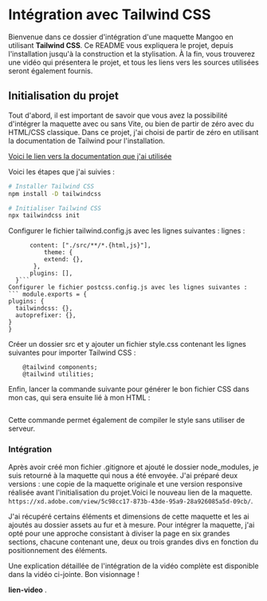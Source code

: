 # Intégration avec Tailwind CSS

Bienvenue dans ce dossier d'intégration d'une maquette Mangoo en utilisant **Tailwind CSS**. Ce README vous expliquera le projet, depuis l'installation jusqu'à la construction et la stylisation. À la fin, vous trouverez une vidéo qui présentera le projet, et tous les liens vers les sources utilisées seront également fournis.

## Initialisation du projet

Tout d'abord, il est important de savoir que vous avez la possibilité d'intégrer la maquette avec ou sans Vite, ou bien de partir de zéro avec du HTML/CSS classique. Dans ce projet, j'ai choisi de partir de zéro en utilisant la documentation de Tailwind pour l'installation.

[Voici le lien vers la documentation que j'ai utilisée](https://tailwindcss.com/docs/installation)

Voici les étapes que j'ai suivies :

```bash
# Installer Tailwind CSS
npm install -D tailwindcss

# Initialiser Tailwind CSS
npx tailwindcss init
```
Configurer le fichier tailwind.config.js avec les lignes suivantes :
lignes :
  ``` module.exports = {
        content: ["./src/**/*.{html,js}"],
            theme: {
            extend: {},
         },
        plugins: [],
    }```
Configurer le fichier postcss.config.js avec les lignes suivantes :
  ``` module.exports = {
  plugins: {
    tailwindcss: {},
    autoprefixer: {},
  }
}
```   
Créer un dossier src et y ajouter un fichier style.css contenant les lignes suivantes pour importer Tailwind CSS :
  ``` @tailwind base;
      @tailwind components;
      @tailwind utilities;

  ```
Enfin, lancer la commande suivante pour générer le bon fichier CSS dans mon cas, qui sera ensuite lié à mon HTML :
  ``` npx tailwindcss -i ./src/input.css -o ./dist/output.css --watch
  ```



Cette commande permet également de compiler le style sans utiliser de serveur.

### Intégration
Après avoir créé mon fichier .gitignore et ajouté le dossier node_modules, je suis retourné à la maquette qui nous a été envoyée. J'ai préparé deux versions : une copie de la maquette originale et une version responsive réalisée avant l'initialisation du projet.Voici le nouveau lien de la maquette.
` https://xd.adobe.com/view/5c98cc17-873b-43de-95a9-28a926085a5d-09cb/`. 

J'ai récupéré certains éléments et dimensions de cette maquette et les ai ajoutés au dossier assets au fur et à mesure. Pour intégrer la maquette, j'ai opté pour une approche consistant à diviser la page en six grandes sections, chacune contenant une, deux ou trois grandes divs en fonction du positionnement des éléments.

Une explication détaillée de l'intégration de la vidéo complète est disponible dans la vidéo ci-jointe. Bon visionnage !

 **lien-video** . 
